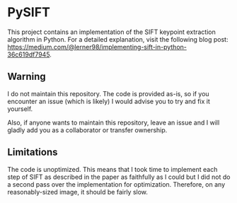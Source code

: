 # PySIFT

This project contains an implementation of the SIFT keypoint extraction algorithm in Python. For a detailed explanation, visit the following blog post: https://medium.com/@lerner98/implementing-sift-in-python-36c619df7945.

## Warning

I do not maintain this repository. The code is provided as-is, so if you encounter an issue (which is likely) I would advise you to try and fix it yourself.

Also, if anyone wants to maintain this repository, leave an issue and I will gladly add you as a collaborator or transfer ownership.

## Limitations 

The code is unoptimized. This means that I took time to implement each step of SIFT as described in the paper as faithfully as I could but I did not do a second pass over the implementation for optimization. Therefore, on any reasonably-sized image, it should be fairly slow.

